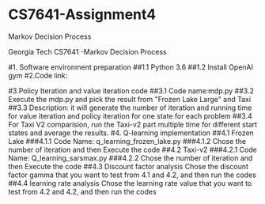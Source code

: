 # CS7641-Assignment4
Markov Decision Process

Georgia Tech CS7641 -Markov Decision Process

#1. Software environment preparation
	##1.1 Python 3.6
	##1.2 Install OpenAI gym
#2.Code link:
	
#3.Policy Iteration and value iteration code
	##3.1 Code name:mdp.py
	##3.2 Execute the mdp.py and pick the result from "Frozen Lake Large" and Taxi
	##3.3 Description: it will generate the number of iteration and running time for value iteration and policy iteration for one state for each problem
	##3.4 For Taxi V2 comparision, run the Taxi-v2 part multiple time for different start states and average the results.
#4. Q-learning implementation
	##4.1 Frozen Lake
		###4.1.1 Code Name: q_learning_frozen_lake.py
		###4.1.2 Chose the number of iteration and then Execute the code
	##4.2 Taxi-v2
		###4.2.1 Code Name: Q_learning_sarsmax.py
		###4.2.2 Chose the number of iteration and then Execute the code
	##4.3 Discount factor analysis
		Chose the discount factor gamma that you want to test from 4.1 and 4.2, and then run the codes
	##4.4 learning rate analysis
		Chose the learning rate value that you want to test from 4.2 and 4.2, and then run the codes
